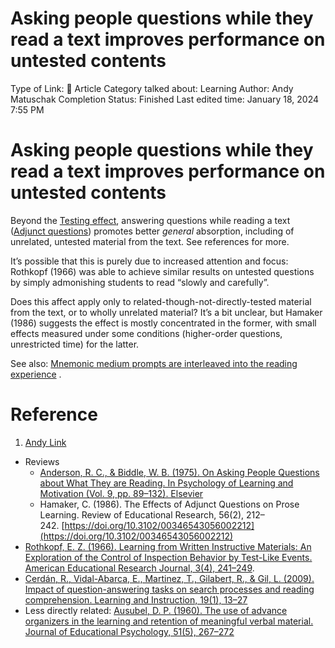 # Asking people questions while they read a text improves performance on untested contents

Type of Link: 📝 Article
Category talked about: Learning
Author: Andy Matuschak
Completion Status: Finished
Last edited time: January 18, 2024 7:55 PM

# **Asking people questions while they read a text improves performance on untested contents**

Beyond the [Testing effect](Testing%20effect.md), answering questions while reading a text ([Adjunct questions](Adjunct%20questions.md)) promotes better *general* absorption, including of unrelated, untested material from the text. See references for more.

It’s possible that this is purely due to increased attention and focus: Rothkopf (1966) was able to achieve similar results on untested questions by simply admonishing students to read “slowly and carefully”.

Does this affect apply only to related-though-not-directly-tested material from the text, or to wholly unrelated material? It’s a bit unclear, but Hamaker (1986) suggests the effect is mostly concentrated in the former, with small effects measured under some conditions (higher-order questions, unrestricted time) for the latter.

See also: [Mnemonic medium prompts are interleaved into the reading experience](Mnemonic%20medium%20prompts%20are%20interleaved%20into%20the%20reading%20experience.md) .

# Reference

1. [Andy Link](https://notes.andymatuschak.org/About_these_notes?stackedNotes=z5E5QawiXCMbtNtupvxeoEX&stackedNotes=zKGjQtsTKgscAoq271ZzKqw&stackedNotes=zTn3g4wTm1hbkNFUvLLjpev&stackedNotes=zR6RRbCfY5rFkiimFnaJZKB&stackedNotes=z4EXkuLjdBrBZe7PVAGXc5a&stackedNotes=zNUaiGAXp21eorsER1Jm9yU&stackedNotes=zDh1yhNFQNxDEre12B4zd8k&stackedNotes=zLhoRUyjKU665EY16u4XXJy&stackedNotes=z2hQEhqWkdRLL9JUwfawZZx&stackedNotes=z8ccRLda8BqJafNxjQBpzis&stackedNotes=zES5WRczfGgXptmM9tSCwvy&stackedNotes=zMybAxZcdkJHKSATuSZbEhz&stackedNotes=z59PYkSdPeznr95fco4GRQx&stackedNotes=z4m9Gat7zi9YUmZzQRR7pwt&stackedNotes=zSoTbuyrXFnDHibaSeEzPRx) 
- Reviews
    - [Anderson, R. C., & Biddle, W. B. (1975). On Asking People Questions about What They are Reading. In Psychology of Learning and Motivation (Vol. 9, pp. 89–132). Elsevier](https://notes.andymatuschak.org/zWQxgb82VhMqsuL71KGWHpW)
    - Hamaker, C. (1986). The Effects of Adjunct Questions on Prose Learning. Review of Educational Research, 56(2), 212–242. [https://doi.org/10.3102/00346543056002212](https://doi.org/10.3102/00346543056002212)
- [Rothkopf, E. Z. (1966). Learning from Written Instructive Materials: An Exploration of the Control of Inspection Behavior by Test-Like Events. American Educational Research Journal, 3(4), 241–249](https://notes.andymatuschak.org/zFNGutyLW3Eh22nAF7GhA8C).
- [Cerdán, R., Vidal-Abarca, E., Martinez, T., Gilabert, R., & Gil, L. (2009). Impact of question-answering tasks on search processes and reading comprehension. Learning and Instruction, 19(1), 13–27](https://notes.andymatuschak.org/zV5b7Nezzjhy4pgRaGoDL7K)
- Less directly related: [Ausubel, D. P. (1960). The use of advance organizers in the learning and retention of meaningful verbal material. Journal of Educational Psychology, 51(5), 267–272](https://notes.andymatuschak.org/zd89Hw68oNc31Frr1EVr7f)
